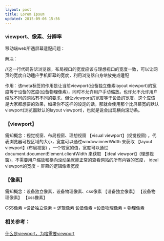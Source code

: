 ```yaml
---
layout: post
title: Lorem Ipsum
updated: 2015-09-06 15:56
---
```


### viewport、像素、分辨率

移动端web所遇屏幕适配问题：

解决：<meta name="viewport" content="width=device-width, initial-scale=1.0, user-scalable=no">

//这一行代码告诉浏览器，布局视口的宽度应该与理想视口的宽度一致，可以让网页的宽度自动适应手机屏幕的宽度，利用浏览器自身缩放完成适配

作用：该meta标签的作用是让当前viewport(设备独立像素layout viewport)的宽度等于设备的宽度(设备物理像素)，同时不允许用户手动缩放。也许允不允许用户缩放不同的网站有不同的要求，但让viewport的宽度等于设备的宽度，这个应该是大家都想要的效果，如果你不这样的设定的话，那就会使用那个比屏幕宽的默认viewport(浏览器默认的layout viewport)，也就是说会出现横向滚动条。

 
### 【viewport】

需知概念：视觉视窗、布局视窗、理想视窗
【visual viewport】(视觉视窗) ，代表浏览器可视区域的大小，宽度可以通过window.innerWidth 来获取
【layout viewport】(布局视窗) ，一个较宽的值，宽度可以通过 document.documentElement.clientWidth 来获取
【ideal viewport】(理想视窗)，不需要用户缩放和横向滚动条就能正常的查看网站的所有内容的宽度， ideal viewport的宽度 = 屏幕的逻辑像素宽度
### 【像素】

需知概念：设备独立像素，设备物理像素、css像素
【设备独立像素】
【设备物理像素】
【css像素】
 
CSS像素 =设备独立像素 = 逻辑像素
设备像素 =设备物理像素 = 物理像素
 
### 相关参考：

[什么是viewport，为啥需要viewport](http://www.myexception.cn/mobile/428756.html)


